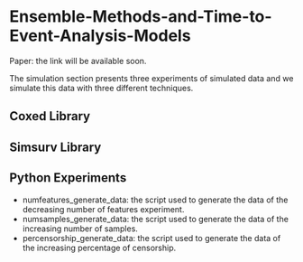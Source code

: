 # Ensemble-Methods-and-Time-to-Event-Analysis-Models

Paper: the link will be available soon.

The simulation section presents three experiments of simulated data and we simulate this data with three different techniques.

## Coxed Library

## Simsurv Library

## Python Experiments

* numfeatures_generate_data: the script used to generate the data of the decreasing number of features experiment.
* numsamples_generate_data: the script used to generate the data of the increasing number of samples.
* percensorship_generate_data: the script used to generate the data of the increasing percentage of censorship.
